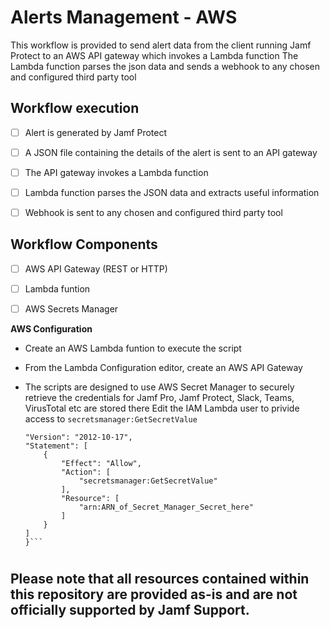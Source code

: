 # Alerts Management - AWS

This workflow is provided to send alert data from the client running Jamf Protect to an AWS API gateway which invokes a Lambda function
The Lambda function parses the json data and sends a webhook to any chosen and configured third party tool

## Workflow execution

- [ ] Alert is generated by Jamf Protect
- [ ] A JSON file containing the details of the alert is sent to an API gateway
- [ ] The API gateway invokes a Lambda function
- [ ] Lambda function parses the JSON data and extracts useful information
- [ ] Webhook is sent to any chosen and configured third party tool


## Workflow Components

- [ ] AWS API Gateway (REST or HTTP)
- [ ] Lambda funtion
- [ ] AWS Secrets Manager


**AWS Configuration**

- Create an AWS Lambda funtion to execute the script

- From the Lambda Configuration editor, create an AWS API Gateway
 
- The scripts are designed to use AWS Secret Manager to securely retrieve the credentials for Jamf Pro, Jamf Protect, Slack, Teams, VirusTotal etc are stored there 
Edit the IAM Lambda user to privide access to `secretsmanager:GetSecretValue`
    ```{
    "Version": "2012-10-17",
    "Statement": [
        {
            "Effect": "Allow",
            "Action": [
                "secretsmanager:GetSecretValue"
            ],
            "Resource": [
                "arn:ARN_of_Secret_Manager_Secret_here"
            ]
        }
    ]
  }```

#
## Please note that all resources contained within this repository are provided as-is and are not officially supported by Jamf Support.
